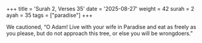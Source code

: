 +++
title = 'Surah 2, Verses 35'
date = '2025-08-27'
weight = 42
surah = 2
ayah = 35
tags = ["paradise"]
+++

We cautioned, “O Adam! Live with your wife in Paradise and eat as freely as you please, but do not approach this tree, or else you will be wrongdoers.”